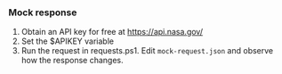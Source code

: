 ### Mock response

1. Obtain an API key for free at https://api.nasa.gov/
1. Set the $APIKEY variable
1. Run the request in requests.ps1. Edit `mock-request.json` and observe how the response changes.